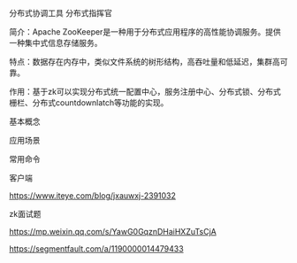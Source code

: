 分布式协调工具  分布式指挥官

简介：Apache ZooKeeper是一种用于分布式应用程序的高性能协调服务。提供一种集中式信息存储服务。

特点：数据存在内存中，类似文件系统的树形结构，高吞吐量和低延迟，集群高可靠。

作用：基于zk可以实现分布式统一配置中心，服务注册中心、分布式锁、分布式栅栏、分布式countdownlatch等功能的实现。



基本概念

应用场景

常用命令

客户端



https://www.iteye.com/blog/jxauwxj-2391032





zk面试题

https://mp.weixin.qq.com/s/YawG0GqznDHaiHXZuTsCjA

https://segmentfault.com/a/1190000014479433

